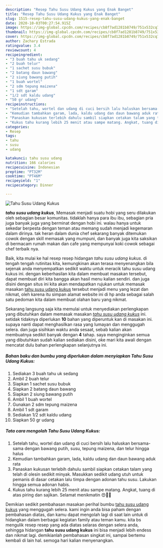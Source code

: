 ```yaml
---
description: "Resep Tahu Susu Udang Kukus yang Enak Banget"
title: "Resep Tahu Susu Udang Kukus yang Enak Banget"
slug: 1515-resep-tahu-susu-udang-kukus-yang-enak-banget
date: 2020-10-03T00:27:54.915Z
image: https://img-global.cpcdn.com/recipes/cb8f7ad1281b8749/751x532cq70/tahu-susu-udang-kukus-foto-resep-utama.jpg
thumbnail: https://img-global.cpcdn.com/recipes/cb8f7ad1281b8749/751x532cq70/tahu-susu-udang-kukus-foto-resep-utama.jpg
cover: https://img-global.cpcdn.com/recipes/cb8f7ad1281b8749/751x532cq70/tahu-susu-udang-kukus-foto-resep-utama.jpg
author: Zachary Estrada
ratingvalue: 3.4
reviewcount: 4
recipeingredient:
- "3 buah tahu uk sedang"
- "2 buah telur"
- "1 sachet susu bubuk"
- "2 batang daun bawang"
- "2 siung bawang putih"
- "1 buah wortel"
- "2 sdm tepung maizena"
- "1 sdt garam"
- "1/2 sdt kaldu udang"
- "50 gr udang"
recipeinstructions:
- "Setelah tahu, wortel dan udang di cuci bersih lalu haluskan bersama-sama dengan bawang putih, susu, tepung maizena, dan telur hingga halus"
- "Kemudian tambahkan garam, lada, kaldu udang dan daun bawang aduk rata"
- "Panaskan kukusan terlebih dahulu sambil siapkan cetakan talam yang telah di olesin sedikit minyak. Masukkan sedikit udang utuh untuk pemanis di dasar cetakan lalu timpa dengan adonan tahu susu. Lakukan hingga semua adonan habis."
- "Kukus tahu kurang lebih 25 menit atau sampe matang. Angkat, tuang di atas piring dan sajikan. Selamat menikmatin 😍🥰🥰"
categories:
- Resep
tags:
- tahu
- susu
- udang

katakunci: tahu susu udang 
nutrition: 166 calories
recipecuisine: Indonesian
preptime: "PT32M"
cooktime: "PT46M"
recipeyield: "1"
recipecategory: Dinner

---
```



![Tahu Susu Udang Kukus](https://img-global.cpcdn.com/recipes/cb8f7ad1281b8749/751x532cq70/tahu-susu-udang-kukus-foto-resep-utama.jpg)

<b><i>tahu susu udang kukus</i></b>, Memasak menjadi suatu hobi yang seru dilakukan oleh sebagian besar komunitas. tidaklah hanya para ibu ibu, sebagian pria juga banyak juga yang berminat dengan hobi ini. walau hanya untuk sekedar berpesta dengan teman atau memang sudah menjadi kegemaran dalam dirinya. tak heran dalam dunia chef sekarang banyak ditemukan cowok dengan skill memasak yang mumpuni, dan banyak juga kita saksikan di bermacam rumah makan dan cafe yang mempunyai koki cowok sebagai chef terbaik nya.

Baik, kita mulai ke hal resep resep hidangan <i>tahu susu udang kukus</i>. di tengah tengah rutinitas kita, kemungkinan akan terasa menyenangkan bila sejenak anda menyempatkan sedikit waktu untuk meracik tahu susu udang kukus ini. dengan keberhasilan kita dalam membuat masakan tersebut, dapat membuat diri kita bangga akan hasil menu kalian sendiri. dan juga disini dengan situs ini kita akan mendapatkan rujukan untuk memasak masakan <u>tahu susu udang kukus</u> tersebut menjadi menu yang lezat dan nikmat, oleh karena itu simpan alamat website ini di hp anda sebagai salah satu pedoman kita dalam membuat olahan baru yang nikmat.




Sekarang langsung saja kita memulai untuk menyediakan perlengkapan yang dibutuhkan dalam memasak masakan <u><i>tahu susu udang kukus</i></u> ini. setidak tidaknya diperlukan <b>10</b> bahan yang diperuntuk kan di masakan ini. supaya nanti dapat menghasilkan rasa yang lumayan dan menggugah selera. dan juga sisihkan waktu anda sesaat, sebab kalian akan membuatnya sedikit banyak dengan <b>4</b> tahap. saya menginginkan semua yang dibutuhkan sudah kalian sediakan disini, oke mari kita awali dengan mencatat dulu bahan perlengkapan selanjutnya ini.

<!--inarticleads1-->

##### Bahan baku dan bumbu yang diperlukan dalam menyiapkan Tahu Susu Udang Kukus:

1. Sediakan 3 buah tahu uk sedang
1. Ambil 2 buah telur
1. Siapkan 1 sachet susu bubuk
1. Siapkan 2 batang daun bawang
1. Siapkan 2 siung bawang putih
1. Ambil 1 buah wortel
1. Gunakan 2 sdm tepung maizena
1. Ambil 1 sdt garam
1. Sediakan 1/2 sdt kaldu udang
1. Siapkan 50 gr udang




<!--inarticleads2-->

##### Tata cara mengolah Tahu Susu Udang Kukus:

1. Setelah tahu, wortel dan udang di cuci bersih lalu haluskan bersama-sama dengan bawang putih, susu, tepung maizena, dan telur hingga halus
1. Kemudian tambahkan garam, lada, kaldu udang dan daun bawang aduk rata
1. Panaskan kukusan terlebih dahulu sambil siapkan cetakan talam yang telah di olesin sedikit minyak. Masukkan sedikit udang utuh untuk pemanis di dasar cetakan lalu timpa dengan adonan tahu susu. Lakukan hingga semua adonan habis.
1. Kukus tahu kurang lebih 25 menit atau sampe matang. Angkat, tuang di atas piring dan sajikan. Selamat menikmatin 😍🥰🥰




Demikian sedikit pembahasan masakan perihal bumbu <u>tahu susu udang kukus</u> yang menggugah selera. kami ingin anda bisa paham dengan pembahasan diatas, dan kamu dapat mengolah lagi di saat lain untuk di hidangkan dalam berbagai kegiatan family atau teman kamu. kita bs mengulik resep resep yang ada diatas selaras dengan selera anda, sehingga hidangan <b>tahu susu udang kukus</b> ini bisa menjadi lebih endess dan nikmat lagi. demikianlah pembahasan singkat ini, sampai bertemu kembali di lain hal. semoga hari kalian menyenangkan.
